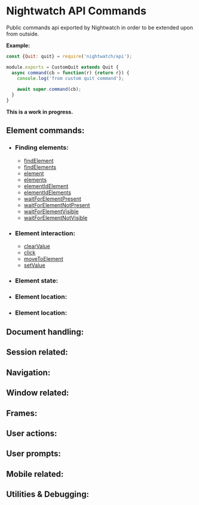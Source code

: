 # Nightwatch API Commands
Public commands api exported by Nightwatch in order to be extended upon from outside.

**Example:**

```js
const {Quit: quit} = require('nightwatch/api');

module.exports = CustomQuit extends Quit {
  async command(cb = function(r) {return r}) {
    console.log('from custom quit command');
    
    await super.command(cb);
  }
}
```

**This is a work in progress.** 

## Element commands:
  - ### Finding elements:
    - [findElement](https://github.com/nightwatchjs/nightwatch/blob/main/lib/api/element-commands/findElement.js)
    - [findElements](https://github.com/nightwatchjs/nightwatch/blob/main/lib/api/element-commands/findElements.js)
    - [element](https://github.com/nightwatchjs/nightwatch/blob/main/lib/api/protocol/element.js)
    - [elements](https://github.com/nightwatchjs/nightwatch/blob/main/lib/api/protocol/elements.js)
    - [elementIdElement](https://github.com/nightwatchjs/nightwatch/blob/main/lib/api/protocol/elementIdElement.js)
    - [elementIdElements](https://github.com/nightwatchjs/nightwatch/blob/main/lib/api/protocol/elementIdElements.js)
    - [waitForElementPresent](https://github.com/nightwatchjs/nightwatch/blob/main/lib/api/element-commands/waitForElementPresent.js)
    - [waitForElementNotPresent](https://github.com/nightwatchjs/nightwatch/blob/main/lib/api/element-commands/waitForElementNotPresent.js)
    - [waitForElementVisible](https://github.com/nightwatchjs/nightwatch/blob/main/lib/api/element-commands/waitForElementVisible.js)
    - [waitForElementNotVisible](https://github.com/nightwatchjs/nightwatch/blob/main/lib/api/element-commands/waitForElementNotVisible.js)
  - ### Element interaction:
      - [clearValue](https://github.com/nightwatchjs/nightwatch/blob/main/lib/api/element-commands/clearValue.js)
      - [click](https://github.com/nightwatchjs/nightwatch/blob/main/lib/api/element-commands/click.js)
      - [moveToElement](https://github.com/nightwatchjs/nightwatch/blob/main/lib/api/element-commands/moveToElement.js)
      - [setValue](https://github.com/nightwatchjs/nightwatch/blob/main/lib/api/element-commands/setValue.js)
  - ### Element state:
  - ### Element location:
  - ### Element location:

## Document handling:

## Session related:

## Navigation:

## Window related:

## Frames:

## User actions:

## User prompts:

## Mobile related:

## Utilities & Debugging:



